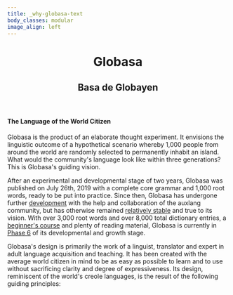 ```yaml
---
title: _why-globasa-text
body_classes: modular
image_align: left
---
```


<header>
    <h1>Globasa</h1>
    <h2>Basa de Globayen</h2>
</header>

#### The Language of the World Citizen

Globasa is the product of an elaborate thought experiment. It envisions the linguistic outcome of a hypothetical scenario whereby 1,000 people from around the world are randomly selected to permanently inhabit an island. What would the community's language look like within three generations? This is Globasa's guiding vision.

After an experimental and developmental stage of two years, Globasa was published on July 26th, 2019 with a complete core grammar and 1,000 root words, ready to be put into practice. Since then, Globasa has undergone further [development](https://www.globasa.net/eng/max/alogi-ji-lilalogi) with the help and collaboration of the auxlang community, but has otherwise remained [relatively stable](https://www.reddit.com/r/Globasa/comments/qskclh/globasas_stability_comparison_of_original_globasa/) and true to its vision. With over 3,000 root words and over 8,000 total dictionary entries, a [beginner's course](https://xwexi.globasa.net/eng/darsu) and plenty of reading material, Globasa is currently in [Phase 6](https://www.reddit.com/r/Globasa/comments/15a8861/fase_6/) of its developmental and growth stage.

Globasa's design is primarily the work of a linguist, translator and expert in adult language acquisition and teaching. It has been created with the average world citizen in mind to be as easy as possible to learn and to use without sacrificing clarity and degree of expressiveness. Its design, reminiscent of the world's creole languages, is the result of the following guiding principles: